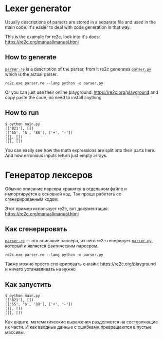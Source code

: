 # Lexer generator

Usually descriptions of parsers are stored in a separate file and used in the main code. It's easier to deal with code generation in that way.

This is the example for re2c, look into it's docs: https://re2c.org/manual/manual.html

## How to generate

[`parser.re`](./parser.re) is a description of the parser, from it re2c generates [`parser.py`](./parser.py) which is the actual parser.

```console
re2c.exe parser.re --lang python -o parser.py
```

Or you can just use their online playground: https://re2c.org/playground and copy paste the code, no need to install anything

## How to run

```console
$ python main.py
(['821'], [])
(['55', '6', '88'], ['+', '-'])
([], [])
([], [])
```

You can easily see how the math expressions are split into their parts here. And how erronious inputs return just empty arrays.

# Генератор лексеров

Обычно описание парсера хранятся в отдельном файле и импортируется в основной код. Так проще работать со сгенерированным кодом.

Этот пример использует re2c, вот документация: https://re2c.org/manual/manual.html

## Как сгенерировать

[`parser.re`](./parser.re) — это описание парсера, из него re2c генерирует [`parser.py`](./parser.py), который и является фактическим парсером.

```console
re2c.exe parser.re --lang python -o parser.py
```

Также можно просто сгенерировать онлайн: https://re2c.org/playground и ничего устанавливать не нужно

## Как запустить

```console
$ python main.py
(['821'], [])
(['55', '6', '88'], ['+', '-'])
([], [])
([], [])
```

Как видите, математические выражения разделяются на состовляющие их части. И как вводные данные с ошибками превращаются в пустые массивы.
